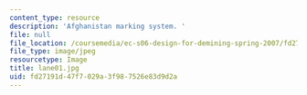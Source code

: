 ```yaml
---
content_type: resource
description: 'Afghanistan marking system. '
file: null
file_location: /coursemedia/ec-s06-design-for-demining-spring-2007/fd27191d47f7029a3f987526e83d9d2a_lane01.jpg
file_type: image/jpeg
resourcetype: Image
title: lane01.jpg
uid: fd27191d-47f7-029a-3f98-7526e83d9d2a
---
```

